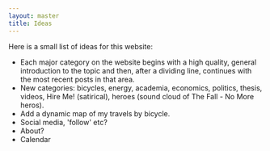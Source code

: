 ```yaml
---
layout: master 
title: Ideas
---
```


Here is a small list of ideas for this website:

- Each major category on the website begins with a high quality, general introduction to the 
topic and then, after a dividing line, continues with the most recent posts in that area. 
- New categories: bicycles, energy, academia, economics, politics, thesis, videos, Hire Me! (satirical), 
heroes (sound cloud of The Fall - No More heros).
- Add a dynamic map of my travels by bicycle.
- Social media, 'follow' etc?
- About?
- Calendar
